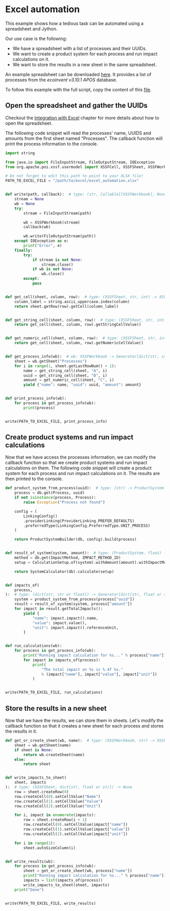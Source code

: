 # Excel automation

This example shows how a tedious task can be automated using a spreadsheet and Jython.

Our use case is the following:

- We have a spreadsheet with a list of processes and their UUIDs.
- We want to create a product system for each process and run impact calculations on it.
- We want to store the results in a new sheet in the same spreadsheet.

An example spreadsheet can be downloaded [here](excel_automation.xlsx). It provides a list of
processes from the _ecoinvent v3.10.1 APOS_ database.

To follow this example with the full script, copy the content of this [file](excel_automation.py).

## Open the spreadsheet and gather the UUIDs

Checkout the [Integration with Excel](../user_guide/excel) chapter for more details about how to
open the spreadsheet.

The following code snippet will read the processes' name, UUIDS and amounts from the first sheet
named "Processes". The callback function will print the process information to the console.

```python
import string

from java.io import FileInputStream, FileOutputStream, IOException
from org.apache.poi.xssf.usermodel import XSSFCell, XSSFSheet, XSSFWorkbook

# Do not forget to edit this path to point to your XLSX file!
PATH_TO_EXCEL_FILE = "/path/to/excel/excel_automation.xlsx"


def write(path, callback):  # type: (str, Callable[[XSSFWorkbook], None]) -> None
    stream = None
    wb = None
    try:
        stream = FileInputStream(path)

        wb = XSSFWorkbook(stream)
        callback(wb)

        wb.write(FileOutputStream(path))
    except IOException as e:
        print("Error", e)
    finally:
        try:
            if stream is not None:
                stream.close()
            if wb is not None:
                wb.close()
        except:
            pass


def get_cell(sheet, column, row):  # type: (XSSFSheet, str, int) -> XSSFCell
    column_label = string.ascii_uppercase.index(column)
    return sheet.getRow(row).getCell(column_label)


def get_string_cell(sheet, column, row):  # type: (XSSFSheet, str, int) -> str
    return get_cell(sheet, column, row).getStringCellValue()


def get_numeric_cell(sheet, column, row):  # type: (XSSFSheet, str, int) -> float
    return get_cell(sheet, column, row).getNumericCellValue()


def get_process_info(wb):  # wb: XSSFWorkbook -> Generator[dict[str, str or float]]:
    sheet = wb.getSheet("Processes")
    for i in range(1, sheet.getLastRowNum() + 1):
        name = get_string_cell(sheet, "A", i)
        uuid = get_string_cell(sheet, "B", i)
        amount = get_numeric_cell(sheet, "C", i)
        yield {"name": name, "uuid": uuid, "amount": amount}


def print_process_info(wb):
    for process in get_process_info(wb):
        print(process)


write(PATH_TO_EXCEL_FILE, print_process_info)
```

## Create product systems and run impact calculations

Now that we have access the processes information, we can modify the callback function so that we
create product systems and run impact calculations on them. The following code snippet will create a
product system for each process and run impact calculations on it. The results are then printed to
the console.

```python
def product_system_from_process(uuid):  # type: (str) -> ProductSystem
    process = db.get(Process, uuid)
    if not isinstance(process, Process):
        raise Exception("Process not found")

    config = (
        LinkingConfig()
        .providerLinking(ProviderLinking.PREFER_DEFAULTS)
        .preferredType(LinkingConfig.PreferredType.UNIT_PROCESS)
    )

    return ProductSystemBuilder(db, config).build(process)


def result_of_system(system, amount):  # type: (ProductSystem, float) -> Result
    method = db.get(ImpactMethod, IMPACT_METHOD_ID)
    setup = CalculationSetup.of(system).withAmount(amount).withImpactMethod(method)

    return SystemCalculator(db).calculate(setup)


def impacts_of(
    process,
):  # type: (dict[str, str or float]) -> Generator[dict[str, float or str]]
    system = product_system_from_process(process["uuid"])
    result = result_of_system(system, process["amount"])
    for impact in result.getTotalImpacts():
        yield {
            "name": impact.impact().name,
            "value": impact.value(),
            "unit": impact.impact().referenceUnit,
        }


def run_calculations(wb):
    for process in get_process_info(wb):
        print("Running impact calculation for %s..." % process["name"])
        for impact in impacts_of(process):
            print(
                "The total impact on %s is %.4f %s."
                % (impact["name"], impact["value"], impact["unit"])
            )


write(PATH_TO_EXCEL_FILE, run_calculations)
```

## Store the results in a new sheet

Now that we have the results, we can store them in sheets. Let's modify the callback function so
that it creates a new sheet for each process and stores the results in it.

```python
def get_or_create_sheet(wb, name):  # type: (XSSFWorkbook, str) -> XSSFSheet
    sheet = wb.getSheet(name)
    if sheet is None:
        return wb.createSheet(name)
    else:
        return sheet


def write_impacts_to_sheet(
    sheet, impacts
):  # type: (XSSFSheet, dict[str, float or str]) -> None
    row = sheet.createRow(0)
    row.createCell(0).setCellValue("Name")
    row.createCell(1).setCellValue("Value")
    row.createCell(2).setCellValue("Unit")

    for i, impact in enumerate(impacts):
        row = sheet.createRow(i + 1)
        row.createCell(0).setCellValue(impact["name"])
        row.createCell(1).setCellValue(impact["value"])
        row.createCell(2).setCellValue(impact["unit"])

    for i in range(3):
        sheet.autoSizeColumn(i)


def write_results(wb):
    for process in get_process_info(wb):
        sheet = get_or_create_sheet(wb, process["name"])
        print("Running impact calculation for %s..." % process["name"])
        impacts = list(impacts_of(process))
        write_impacts_to_sheet(sheet, impacts)
    print("Done")


write(PATH_TO_EXCEL_FILE, write_results)
```
